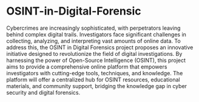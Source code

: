 # OSINT-in-Digital-Forensic

Cybercrimes are increasingly sophisticated, with perpetrators leaving behind complex digital trails. 
Investigators face significant challenges in collecting, analyzing, and interpreting vast amounts of 
online data. To address this, the OSINT in Digital Forensics project proposes an innovative initiative 
designed to revolutionize the field of digital investigations. 
By harnessing the power of Open-Source Intelligence (OSINT), this project aims to provide a 
comprehensive online platform that empowers investigators with cutting-edge tools, techniques, and 
knowledge. The platform will offer a centralized hub for OSINT resources, educational materials, 
and community support, bridging the knowledge gap in cyber security and digital forensics.
